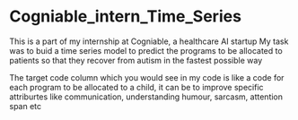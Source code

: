 # Cogniable_intern_Time_Series
This is a part of my internship at Cogniable, a healthcare AI startup
My task was to buid a time series model to predict the programs to be allocated to patients so that they recover from autism in the fastest possible way

The target code column which you would see in my code is like a code for each program to be allocated to a child, it can be to improve specific attriburtes like communication, understanding humour, sarcasm, attention span etc
